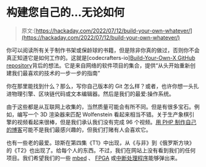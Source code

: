 # 构建您自己的…无论如何

> 原文:[https://hackaday.com/2022/07/12/build-your-own-whatever/](https://hackaday.com/2022/07/12/build-your-own-whatever/)

你可以阅读所有关于制作书架或保龄球的书籍，但是除非你真的做过，否则你不会真正知道它是如何工作的。这就是[codecrafters-io][Build-Your-Own-X GitHub repository](https://github.com/codecrafters-io/build-your-own-x)背后的想法。它是来自网络的软件项目的集合，提供“从头开始重新创建我们最喜欢的技术的一步一步的指南”

你在那里能找到什么？那么，写你自己版本的 Git 怎么样？或者，也许你想一头扎进物理引擎、区块链代码或文本编辑器。然后是我们的最爱:操作系统。

由于这些都是从互联网上收集的，当然质量可能会有所不同。但是有很多宝石。例如，编写一个 3D 渲染器来匹配 Wolfenstein 看起来相当不错。关于生产象棋引擎的视频看起来很棒，但是我们承认我们没有完成 96 个视频。[用 PHP 制作自己的博客](https://ilovephp.jondh.me.uk/en/tutorial/make-your-own-blog)可能不是我们最感兴趣的，但我们打赌有人会喜欢它。

也有一些老的最爱。琼斯在第四集《T1》中出现，从《与非》到《俄罗斯方块》的《T2》也出现了。给每个人的东西。不过，我们在网站上没有看到我们的任何项目。我们希望我们的一些 [mbed](https://hackaday.com/2015/08/11/getting-started-with-arm-using-mbed/) 、 [FPGA](https://hackaday.com/2018/08/06/learn-fpga-fast-with-hackadays-fpga-boot-camp/) 或[中断处理程序](https://hackaday.com/2015/09/18/embed-with-elliot-interrupts-the-good/)能够弹出来。